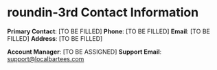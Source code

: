 roundin-3rd Contact Information 
============================== 
 
**Primary Contact**: [TO BE FILLED] 
**Phone**: [TO BE FILLED] 
**Email**: [TO BE FILLED] 
**Address**: [TO BE FILLED] 
 
**Account Manager**: [TO BE ASSIGNED] 
**Support Email**: support@localbartees.com 
